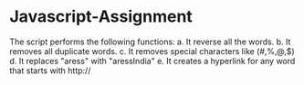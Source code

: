 # Javascript-Assignment
The script performs the following functions:
a. It reverse all the words.
b. It removes all duplicate words.
c. It removes special characters like (#,%,@,$) 
d. It replaces "aress" with "aressIndia" 
e. It creates a hyperlink for any word that starts with http://
